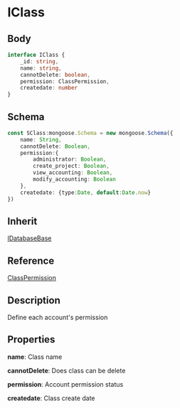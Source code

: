 # IClass

## Body

```typescript
interface IClass {
    _id: string,
    name: string,
    cannotDelete: boolean,
    permission: ClassPermission,
    createdate: number
}
```

## Schema

```typescript
const SClass:mongoose.Schema = new mongoose.Schema({
    name: String,
    cannotDelete: Boolean,
    permission:{
        administrator: Boolean,
        create_project: Boolean,
        view_accounting: Boolean,
        modify_accounting: Boolean
    },
    createdate: {type:Date, default:Date.now}
})
```

## Inherit

[IDatabaseBase](./../../base/IDatabaseBase.md)

## Reference

[ClassPermission](./ClassPermission.md)

## Description

Define each account's permission

## Properties

**name**: Class name

**cannotDelete**: Does class can be delete

**permission**: Account permission status

**createdate**: Class create date
